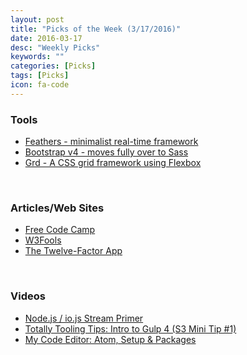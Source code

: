 ```yaml
---
layout: post
title: "Picks of the Week (3/17/2016)"
date: 2016-03-17
desc: "Weekly Picks"
keywords: ""
categories: [Picks]
tags: [Picks]
icon: fa-code
---
```


<h3 id="tools:533255a7aac7cf27d7c7bd09f904ae81">Tools</h3>

<ul>
<li><a href="http://feathersjs.com/">Feathers - minimalist real-time framework</a></li>
<li><a href="http://getbootstrap.com/">Bootstrap v4 - moves fully over to Sass</a></li>
<li><a href="http://1000ch.github.io/grd/">Grd - A CSS grid framework using Flexbox</a></li>
</ul>

<p><br /></p>

<h3 id="articles-web-sites:533255a7aac7cf27d7c7bd09f904ae81">Articles/Web Sites</h3>

<ul>
<li><a href="https://www.freecodecamp.com/">Free Code Camp</a></li>
<li><a href="http://www.w3fools.com/">W3Fools</a></li>
<li><a href="http://12factor.net/">The Twelve-Factor App</a></li>
</ul>

<p><br /></p>

<h3 id="videos:533255a7aac7cf27d7c7bd09f904ae81">Videos</h3>

<ul>
<li><a href="https://www.youtube.com/watch?v=yOSNQZm3Trw">Node.js / io.js Stream Primer</a></li>
<li><a href="https://www.youtube.com/watch?v=N42LQ2dLoA8">Totally Tooling Tips: Intro to Gulp 4 (S3 Mini Tip #1)</a></li>
<li><a href="https://www.youtube.com/watch?v=hPC6keUUiTA">My Code Editor: Atom, Setup &amp; Packages</a></li>
</ul>
